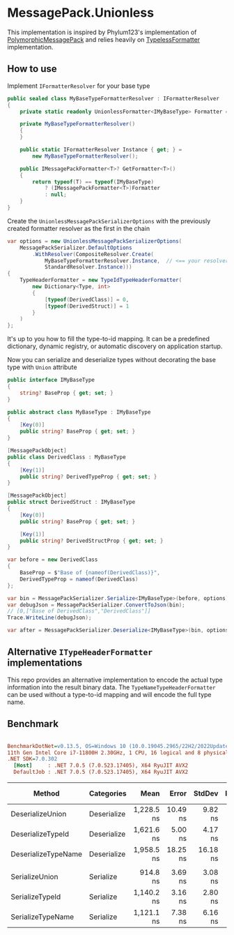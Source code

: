 # MessagePack.Unionless

This implementation is inspired by Phylum123's implementation of
[PolymorphicMessagePack](https://github.com/Phylum123/PolymorphicMessagePack) and relies heavily on [TypelessFormatter](https://github.com/neuecc/MessagePack-CSharp/blob/v2.5.108/src/MessagePack.UnityClient/Assets/Scripts/MessagePack/Formatters/TypelessFormatter.cs) implementation.

## How to use

Implement `IFormatterResolver` for your base type

```c#
public sealed class MyBaseTypeFormatterResolver : IFormatterResolver
{
    private static readonly UnionlessFormatter<IMyBaseType> Formatter = new();

    private MyBaseTypeFormatterResolver()
    {
    }

    public static IFormatterResolver Instance { get; } = 
        new MyBaseTypeFormatterResolver();

    public IMessagePackFormatter<T>? GetFormatter<T>()
    {
        return typeof(T) == typeof(IMyBaseType)
            ? (IMessagePackFormatter<T>)Formatter
            : null;
    }
}
```

Create the `UnionlessMessagePackSerializerOptions` with the previously created formatter resolver as the first in the chain

```c#
var options = new UnionlessMessagePackSerializerOptions(
    MessagePackSerializer.DefaultOptions
        .WithResolver(CompositeResolver.Create(
            MyBaseTypeFormatterResolver.Instance,  // <== your resolver should be first
            StandardResolver.Instance)))
{
    TypeHeaderFormatter = new TypeIdTypeHeaderFormatter(
        new Dictionary<Type, int>
        {
            [typeof(DerivedClass)] = 0,
            [typeof(DerivedStruct)] = 1
        }
    )
};
```

It's up to you how to fill the type-to-id mapping. It can be a predefined dictionary, dynamic registry, or automatic discovery on application startup.

Now you can serialize and deserialize types without decorating the base type with `Union` attribute

```c#
public interface IMyBaseType
{
    string? BaseProp { get; set; }
}

public abstract class MyBaseType : IMyBaseType
{
    [Key(0)]
    public string? BaseProp { get; set; }
}

[MessagePackObject]
public class DerivedClass : MyBaseType
{
    [Key(1)]
    public string? DerivedTypeProp { get; set; }
}

[MessagePackObject]
public struct DerivedStruct : IMyBaseType
{
    [Key(0)]
    public string? BaseProp { get; set; }

    [Key(1)]
    public string? DerivedStructProp { get; set; }
}

var before = new DerivedClass
{
    BaseProp = $"Base of {nameof(DerivedClass)}",
    DerivedTypeProp = nameof(DerivedClass)
};

var bin = MessagePackSerializer.Serialize<IMyBaseType>(before, options);
var debugJson = MessagePackSerializer.ConvertToJson(bin);
// [0,["Base of DerivedClass","DerivedClass"]]
Trace.WriteLine(debugJson);

var after = MessagePackSerializer.Deserialize<IMyBaseType>(bin, options);
```

## Alternative `ITypeHeaderFormatter` implementations

This repo provides an alternative implementation to encode the actual type information into the result binary data. The `TypeNameTypeHeaderFormatter` can be used without a type-to-id mapping and will encode the full type name.

## Benchmark

``` ini

BenchmarkDotNet=v0.13.5, OS=Windows 10 (10.0.19045.2965/22H2/2022Update)
11th Gen Intel Core i7-11800H 2.30GHz, 1 CPU, 16 logical and 8 physical cores
.NET SDK=7.0.302
  [Host]     : .NET 7.0.5 (7.0.523.17405), X64 RyuJIT AVX2
  DefaultJob : .NET 7.0.5 (7.0.523.17405), X64 RyuJIT AVX2


```

|              Method |  Categories |       Mean |    Error |   StdDev | Ratio | RatioSD |   Gen0 | Allocated | Alloc Ratio |
|-------------------- |------------ |-----------:|---------:|---------:|------:|--------:|-------:|----------:|------------:|
|    DeserializeUnion | Deserialize | 1,228.5 ns | 10.49 ns |  9.82 ns |  1.00 |    0.00 | 0.1278 |    1616 B |        1.00 |
|   DeserializeTypeId | Deserialize | 1,621.6 ns |  5.00 ns |  4.17 ns |  1.32 |    0.01 | 0.1278 |    1616 B |        1.00 |
| DeserializeTypeName | Deserialize | 1,958.5 ns | 18.25 ns | 16.18 ns |  1.60 |    0.02 | 0.1259 |    1616 B |        1.00 |
|                     |             |            |          |          |       |         |        |           |             |
|      SerializeUnion |   Serialize |   914.8 ns |  3.69 ns |  3.08 ns |  1.00 |    0.00 | 0.0477 |     600 B |        1.00 |
|     SerializeTypeId |   Serialize | 1,140.2 ns |  3.16 ns |  2.80 ns |  1.25 |    0.00 | 0.0477 |     600 B |        1.00 |
|   SerializeTypeName |   Serialize | 1,121.1 ns |  7.38 ns |  6.16 ns |  1.23 |    0.01 | 0.0687 |     872 B |        1.45 |
